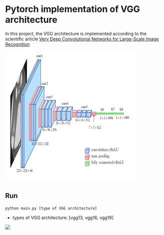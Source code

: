 # Pytorch implementation of VGG architecture
In this project, the VGG architecture is implemented according to the scientific article [Very Deep Convolutional Networks for Large-Scale Image Recognition](https://arxiv.org/abs/1409.1556)

![](imgs/vgg_img_2.jpg)

## Run
```python main.py [type of VGG architecture]```
* types of VGG architecture: [vgg13, vgg16, vgg19]

![](imgs/vgg_img_1.jpg)
